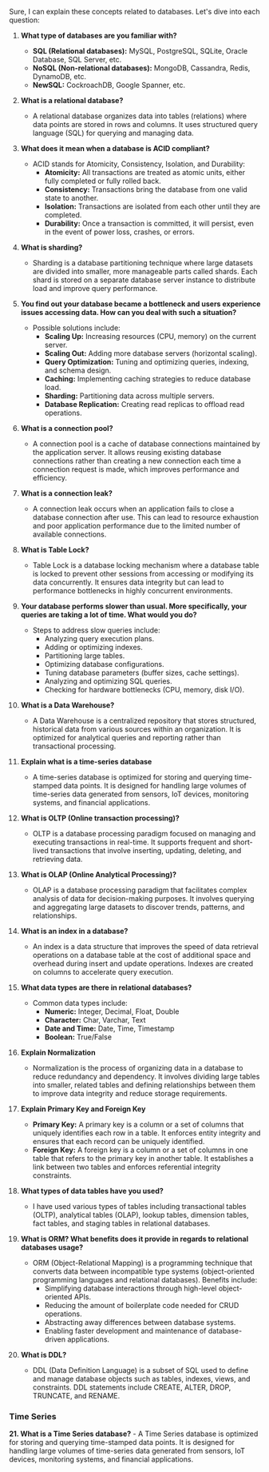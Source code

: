 Sure, I can explain these concepts related to databases. Let's dive into each question:

1. **What type of databases are you familiar with?**
   - **SQL (Relational databases):** MySQL, PostgreSQL, SQLite, Oracle Database, SQL Server, etc.
   - **NoSQL (Non-relational databases):** MongoDB, Cassandra, Redis, DynamoDB, etc.
   - **NewSQL:** CockroachDB, Google Spanner, etc.

2. **What is a relational database?**
   - A relational database organizes data into tables (relations) where data points are stored in rows and columns. It uses structured query language (SQL) for querying and managing data.

3. **What does it mean when a database is ACID compliant?**
   - ACID stands for Atomicity, Consistency, Isolation, and Durability:
     - **Atomicity:** All transactions are treated as atomic units, either fully completed or fully rolled back.
     - **Consistency:** Transactions bring the database from one valid state to another.
     - **Isolation:** Transactions are isolated from each other until they are completed.
     - **Durability:** Once a transaction is committed, it will persist, even in the event of power loss, crashes, or errors.

4. **What is sharding?**
   - Sharding is a database partitioning technique where large datasets are divided into smaller, more manageable parts called shards. Each shard is stored on a separate database server instance to distribute load and improve query performance.

5. **You find out your database became a bottleneck and users experience issues accessing data. How can you deal with such a situation?**
   - Possible solutions include:
     - **Scaling Up:** Increasing resources (CPU, memory) on the current server.
     - **Scaling Out:** Adding more database servers (horizontal scaling).
     - **Query Optimization:** Tuning and optimizing queries, indexing, and schema design.
     - **Caching:** Implementing caching strategies to reduce database load.
     - **Sharding:** Partitioning data across multiple servers.
     - **Database Replication:** Creating read replicas to offload read operations.

6. **What is a connection pool?**
   - A connection pool is a cache of database connections maintained by the application server. It allows reusing existing database connections rather than creating a new connection each time a connection request is made, which improves performance and efficiency.

7. **What is a connection leak?**
   - A connection leak occurs when an application fails to close a database connection after use. This can lead to resource exhaustion and poor application performance due to the limited number of available connections.

8. **What is Table Lock?**
   - Table Lock is a database locking mechanism where a database table is locked to prevent other sessions from accessing or modifying its data concurrently. It ensures data integrity but can lead to performance bottlenecks in highly concurrent environments.

9. **Your database performs slower than usual. More specifically, your queries are taking a lot of time. What would you do?**
   - Steps to address slow queries include:
     - Analyzing query execution plans.
     - Adding or optimizing indexes.
     - Partitioning large tables.
     - Optimizing database configurations.
     - Tuning database parameters (buffer sizes, cache settings).
     - Analyzing and optimizing SQL queries.
     - Checking for hardware bottlenecks (CPU, memory, disk I/O).

10. **What is a Data Warehouse?**
    - A Data Warehouse is a centralized repository that stores structured, historical data from various sources within an organization. It is optimized for analytical queries and reporting rather than transactional processing.

11. **Explain what is a time-series database**
    - A time-series database is optimized for storing and querying time-stamped data points. It is designed for handling large volumes of time-series data generated from sensors, IoT devices, monitoring systems, and financial applications.

12. **What is OLTP (Online transaction processing)?**
    - OLTP is a database processing paradigm focused on managing and executing transactions in real-time. It supports frequent and short-lived transactions that involve inserting, updating, deleting, and retrieving data.

13. **What is OLAP (Online Analytical Processing)?**
    - OLAP is a database processing paradigm that facilitates complex analysis of data for decision-making purposes. It involves querying and aggregating large datasets to discover trends, patterns, and relationships.

14. **What is an index in a database?**
    - An index is a data structure that improves the speed of data retrieval operations on a database table at the cost of additional space and overhead during insert and update operations. Indexes are created on columns to accelerate query execution.

15. **What data types are there in relational databases?**
    - Common data types include:
      - **Numeric:** Integer, Decimal, Float, Double
      - **Character:** Char, Varchar, Text
      - **Date and Time:** Date, Time, Timestamp
      - **Boolean:** True/False

16. **Explain Normalization**
    - Normalization is the process of organizing data in a database to reduce redundancy and dependency. It involves dividing large tables into smaller, related tables and defining relationships between them to improve data integrity and reduce storage requirements.

17. **Explain Primary Key and Foreign Key**
    - **Primary Key:** A primary key is a column or a set of columns that uniquely identifies each row in a table. It enforces entity integrity and ensures that each record can be uniquely identified.
    - **Foreign Key:** A foreign key is a column or a set of columns in one table that refers to the primary key in another table. It establishes a link between two tables and enforces referential integrity constraints.

18. **What types of data tables have you used?**
    - I have used various types of tables including transactional tables (OLTP), analytical tables (OLAP), lookup tables, dimension tables, fact tables, and staging tables in relational databases.

19. **What is ORM? What benefits does it provide in regards to relational databases usage?**
    - ORM (Object-Relational Mapping) is a programming technique that converts data between incompatible type systems (object-oriented programming languages and relational databases). Benefits include:
      - Simplifying database interactions through high-level object-oriented APIs.
      - Reducing the amount of boilerplate code needed for CRUD operations.
      - Abstracting away differences between database systems.
      - Enabling faster development and maintenance of database-driven applications.

20. **What is DDL?**
    - DDL (Data Definition Language) is a subset of SQL used to define and manage database objects such as tables, indexes, views, and constraints. DDL statements include CREATE, ALTER, DROP, TRUNCATE, and RENAME.

### Time Series

**21. What is a Time Series database?**
    - A Time Series database is optimized for storing and querying time-stamped data points. It is designed for handling large volumes of time-series data generated from sensors, IoT devices, monitoring systems, and financial applications.

